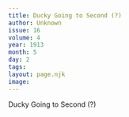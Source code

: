 ```yaml
---
title: Ducky Going to Second (?)
author: Unknown
issue: 16
volume: 4
year: 1913
month: 5
day: 2
tags:
layout: page.njk
image:
---
```

Ducky Going to Second (?)
